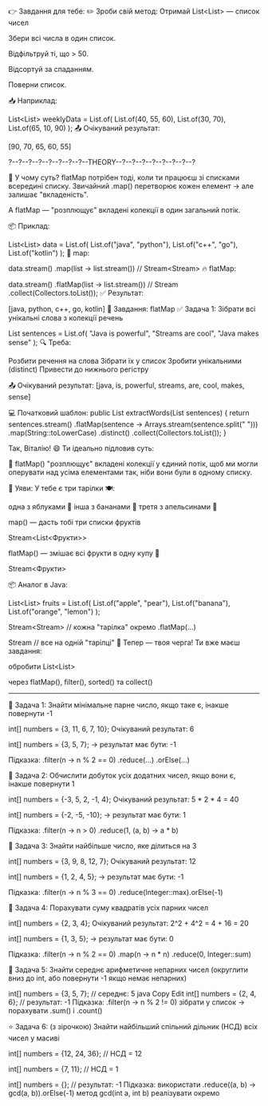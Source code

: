 👉 Завдання для тебе:
✏️ Зроби свій метод:
Отримай List<List<Integer>> — список чисел

Збери всі числа в один список.

Відфільтруй ті, що > 50.

Відсортуй за спаданням.

Поверни список.

📥 Наприклад:

List<List<Integer>> weeklyData = List.of(
List.of(40, 55, 60),
List.of(30, 70),
List.of(65, 10, 90)
);
📤 Очікуваний результат:

[90, 70, 65, 60, 55]


?--?--?--?--?--?--?--?--THEORY--?--?--?--?--?--?--?--?


📌 У чому суть?
flatMap потрібен тоді, коли ти працюєш зі списками всередині списку.
Звичайний .map() перетворює кожен елемент → але залишає "вкладеність".

А flatMap — "розплющує" вкладені колекції в один загальний потік.

📦 Приклад:

List<List<String>> data = List.of(
List.of("java", "python"),
List.of("c++", "go"),
List.of("kotlin")
);
🧪 map:

data.stream()
.map(list -> list.stream())   // Stream<Stream<String>>
🔥 flatMap:

data.stream()
.flatMap(list -> list.stream())   // Stream<String>
.collect(Collectors.toList());
✅ Результат:

[java, python, c++, go, kotlin]
🧪 Завдання: flatMap
✅ Задача 1: Зібрати всі унікальні слова з колекції речень

List<String> sentences = List.of(
"Java is powerful",
"Streams are cool",
"Java makes sense"
);
🔍 Треба:

Розбити речення на слова
Зібрати їх у список
Зробити унікальними (distinct)
Привести до нижнього регістру

📤 Очікуваний результат:
[java, is, powerful, streams, are, cool, makes, sense]

💻 Початковий шаблон:
public List<String> extractWords(List<String> sentences) {
return sentences.stream()
.flatMap(sentence -> Arrays.stream(sentence.split(" ")))
.map(String::toLowerCase)
.distinct()
.collect(Collectors.toList());
}


Так, Віталію! 😄 Ти ідеально підловив суть:

🧠 flatMap() "розплющує" вкладені колекції у єдиний потік,
щоб ми могли оперувати над усіма елементами так, ніби вони були в одному списку.

🧊 Уяви:
У тебе є три тарілки 🍽️:

одна з яблуками 🍎
інша з бананами 🍌
третя з апельсинами 🍊

map() — дасть тобі три списки фруктів

Stream<List<Фрукти>>

flatMap() — змішає всі фрукти в одну купу 🧃

Stream<Фрукти>

📦 Аналог в Java:

List<List<String>> fruits = List.of(
List.of("apple", "pear"),
List.of("banana"),
List.of("orange", "lemon")
);

Stream<Stream<String>>  // кожна "тарілка" окремо
.flatMap(...)

Stream<String>  // все на одній "тарілці"
🎯 Тепер — твоя черга!
Ти вже маєш завдання:

обробити List<List<Integer>>

через flatMap(), filter(), sorted() та collect()

----------------------------------------------------

🔹 Задача 1: Знайти мінімальне парне число, якщо таке є, інакше повернути -1

int[] numbers = {3, 11, 6, 7, 10};
Очікуваний результат: 6

int[] numbers = {3, 5, 7};
→ результат має бути: -1

Підказка:
.filter(n -> n % 2 == 0)
.reduce(...)
.orElse(...)

🔹 Задача 2: Обчислити добуток усіх додатних чисел, якщо вони є, інакше повернути 1

int[] numbers = {-3, 5, 2, -1, 4};
Очікуваний результат: 5 * 2 * 4 = 40

int[] numbers = {-2, -5, -10};
→ результат має бути: 1

Підказка:
.filter(n -> n > 0)
.reduce(1, (a, b) -> a * b)

🔹 Задача 3: Знайти найбільше число, яке ділиться на 3

int[] numbers = {3, 9, 8, 12, 7};
Очікуваний результат: 12

int[] numbers = {1, 2, 4, 5};
→ результат має бути: -1

Підказка:
.filter(n -> n % 3 == 0)
.reduce(Integer::max).orElse(-1)

🔹 Задача 4: Порахувати суму квадратів усіх парних чисел

int[] numbers = {2, 3, 4};
Очікуваний результат: 2^2 + 4^2 = 4 + 16 = 20

int[] numbers = {1, 3, 5};
→ результат має бути: 0

Підказка:
.filter(n -> n % 2 == 0)
.map(n -> n * n)
.reduce(0, Integer::sum)

🔹 Задача 5: Знайти середнє арифметичне непарних чисел
(округлити вниз до int, або повернути -1 якщо немає непарних)

int[] numbers = {3, 5, 7}; // середнє: 5
java
Copy
Edit
int[] numbers = {2, 4, 6}; // результат: -1
Підказка:
.filter(n -> n % 2 != 0)
зібрати у список → порахувати .sum() і .count()

⭐ Задача 6: (з зірочкою) Знайти найбільший спільний дільник (НСД) всіх чисел у масиві

int[] numbers = {12, 24, 36}; // НСД = 12

int[] numbers = {7, 11}; // НСД = 1

int[] numbers = {}; // результат: -1
Підказка:
використати .reduce((a, b) -> gcd(a, b)).orElse(-1)
метод gcd(int a, int b) реалізувати окремо
